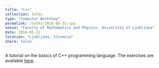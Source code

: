 ```yaml
---
title: "C++"
collection: talks
type: "Computer Workshop"
permalink: /talks/2018-05-31-cpp
venue: "Faculty of Mathematics and Physics, University of Ljubljana"
date: 2018-05-31
location: "Ljubljana, Slovenia"
share: false
---
```


A tutorial on the basics of C++ programming language. The exercises are available
[here](https://github.com/jureslak/racunalniske-delavnice/tree/master/fmf/c%2B%2B).

